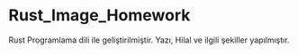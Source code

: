 # Rust_Image_Homework
 Rust Programlama dili ile geliştirilmiştir. Yazı, Hilal ve ilgili şekiller yapılmıştır.
